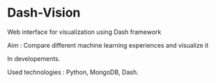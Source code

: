 # Dash-Vision
Web interface for visualization using Dash framework 

Aim : Compare different machine learning experiences and visualize it 

In developements.

Used technologies : Python, MongoDB, Dash.
